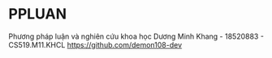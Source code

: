 # PPLUAN
Phương pháp luận và nghiên cứu khoa học
Dương Minh Khang - 18520883 - CS519.M11.KHCL
https://github.com/demon108-dev
